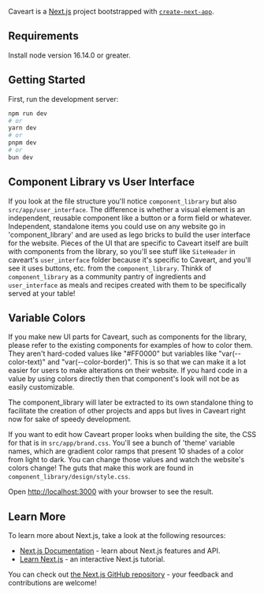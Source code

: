 Caveart is a [Next.js](https://nextjs.org/) project bootstrapped with [`create-next-app`](https://github.com/vercel/next.js/tree/canary/packages/create-next-app).

## Requirements
Install node version 16.14.0 or greater. 

## Getting Started
First, run the development server:

```bash
npm run dev
# or
yarn dev
# or
pnpm dev
# or
bun dev
```

## Component Library vs User Interface
If you look at the file structure you'll notice `component_library` but also `src/app/user_interface`.  The difference is whether a visual element is an independent, reusable component like a button or a form field or whatever.  Independent, standalone items you could use on any website go in 'component_library' and are used as lego bricks to build the user interface for the website.  Pieces of the UI that are specific to Caveart itself are built with components from the library, so you'll see stuff like `SiteHeader` in caveart's `user_interface` folder because it's specific to Caveart, and you'll see it uses buttons, etc. from the `component_library`.  Thinkk of `component_library` as a community pantry of ingredients and `user_interface` as meals and recipes created with them to be specifically served at your table!

## Variable Colors
If you make new UI parts for Caveart, such as components for the library, please refer to the existing components for examples of how to color them. They aren't hard-coded values like "#FF0000" but variables like "var(--color-text)" and "var(--color-border)". This is so that we can make it a lot easier for users to make alterations on their website. If you hard code in a value by using colors directly then that component's look will not be as easily customizable. 

The component_library will later be extracted to its own standalone thing to facilitate the creation of other projects and apps but lives in Caveart right now for sake of speedy development.

If you want to edit how Caveart proper looks when building the site, the CSS for that is in `src/app/brand.css`.  You'll see a bunch of 'theme' variable names, which are gradient color ramps that present 10 shades of a color from light to dark.  You can change those values and watch the website's colors change!  The guts that make this work are found in `component_library/design/style.css`.

Open [http://localhost:3000](http://localhost:3000) with your browser to see the result.

## Learn More

To learn more about Next.js, take a look at the following resources:

- [Next.js Documentation](https://nextjs.org/docs) - learn about Next.js features and API.
- [Learn Next.js](https://nextjs.org/learn) - an interactive Next.js tutorial.

You can check out [the Next.js GitHub repository](https://github.com/vercel/next.js/) - your feedback and contributions are welcome!
